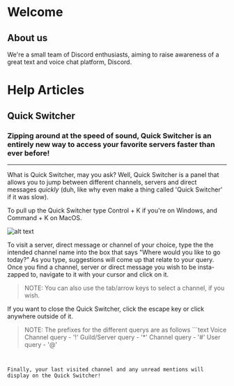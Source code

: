 <!-- TITLE: Discord Wiki -->
<!-- SUBTITLE: The Discord Wiki -->

# Welcome
## About us

We're a small team of Discord enthusiasts, aiming to raise awareness of a great text and voice chat platform, Discord.


# Help Articles

## Quick Switcher

### Zipping around at the speed of sound, Quick Switcher is an entirely new way to access your favorite servers faster than ever before!

***

What is Quick Switcher, may you ask? Well, Quick Switcher is a panel that allows you to jump between different channels, servers and direct messages *quickly* (duh, like why even make a thing called 'Quick Switcher' if it was slow).

To pull up the Quick Switcher type Control + K if you're on Windows, and Command + K on MacOS.

![alt text](http://imgur.com/Dlk9HjD.png "QS1")

To visit a server, direct message or channel of your choice, type the the intended channel name into the box that says "Where would you like to go today?" As you type, suggestions will come up that relate to your query. Once you find a channel, server or direct message you wish to be insta-zapped to, navigate to it with your cursor and click on it.

> NOTE: You can also use the tab/arrow keys to select a channel, if you wish.

If you want to close the Quick Switcher, click the escape key or click anywhere outside of it.

> NOTE: The prefixes for the different querys are as follows ```text
Voice Channel query - '!'
Guild/Server query - '*'
Channel query - '#'
User query - '@'
```


Finally, your last visited channel and any unread mentions will display on the Quick Switcher!


